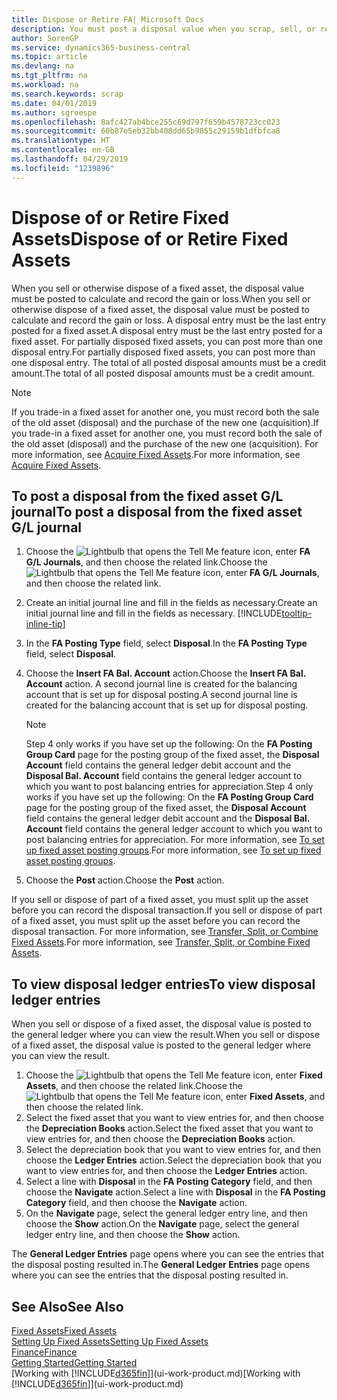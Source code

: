 ```yaml
---
title: Dispose or Retire FA| Microsoft Docs
description: You must post a disposal value when you scrap, sell, or retire a fixed asset.
author: SorenGP
ms.service: dynamics365-business-central
ms.topic: article
ms.devlang: na
ms.tgt_pltfrm: na
ms.workload: na
ms.search.keywords: scrap
ms.date: 04/01/2019
ms.author: sgroespe
ms.openlocfilehash: 8afc427ab4bce255c69d797f659b4578723cc023
ms.sourcegitcommit: 60b87e5eb32bb408dd65b9855c29159b1dfbfca8
ms.translationtype: HT
ms.contentlocale: en-GB
ms.lasthandoff: 04/29/2019
ms.locfileid: "1239896"
---
```

# <a name="dispose-of-or-retire-fixed-assets"></a><span data-ttu-id="07b02-103">Dispose of or Retire Fixed Assets</span><span class="sxs-lookup"><span data-stu-id="07b02-103">Dispose of or Retire Fixed Assets</span></span>
<span data-ttu-id="07b02-104">When you sell or otherwise dispose of a fixed asset, the disposal value must be posted to calculate and record the gain or loss.</span><span class="sxs-lookup"><span data-stu-id="07b02-104">When you sell or otherwise dispose of a fixed asset, the disposal value must be posted to calculate and record the gain or loss.</span></span> <span data-ttu-id="07b02-105">A disposal entry must be the last entry posted for a fixed asset.</span><span class="sxs-lookup"><span data-stu-id="07b02-105">A disposal entry must be the last entry posted for a fixed asset.</span></span> <span data-ttu-id="07b02-106">For partially disposed fixed assets, you can post more than one disposal entry.</span><span class="sxs-lookup"><span data-stu-id="07b02-106">For partially disposed fixed assets, you can post more than one disposal entry.</span></span> <span data-ttu-id="07b02-107">The total of all posted disposal amounts must be a credit amount.</span><span class="sxs-lookup"><span data-stu-id="07b02-107">The total of all posted disposal amounts must be a credit amount.</span></span>  

> [!NOTE]  
>   <span data-ttu-id="07b02-108">If you trade-in a fixed asset for another one, you must record both the sale of the old asset (disposal) and the purchase of the new one (acquisition).</span><span class="sxs-lookup"><span data-stu-id="07b02-108">If you trade-in a fixed asset for another one, you must record both the sale of the old asset (disposal) and the purchase of the new one (acquisition).</span></span> <span data-ttu-id="07b02-109">For more information, see [Acquire Fixed Assets](fa-how-acquire.md).</span><span class="sxs-lookup"><span data-stu-id="07b02-109">For more information, see [Acquire Fixed Assets](fa-how-acquire.md).</span></span>  

## <a name="to-post-a-disposal-from-the-fixed-asset-gl-journal"></a><span data-ttu-id="07b02-110">To post a disposal from the fixed asset G/L journal</span><span class="sxs-lookup"><span data-stu-id="07b02-110">To post a disposal from the fixed asset G/L journal</span></span>
1. <span data-ttu-id="07b02-111">Choose the ![Lightbulb that opens the Tell Me feature](media/ui-search/search_small.png "Tell me what you want to do") icon, enter **FA G/L Journals**, and then choose the related link.</span><span class="sxs-lookup"><span data-stu-id="07b02-111">Choose the ![Lightbulb that opens the Tell Me feature](media/ui-search/search_small.png "Tell me what you want to do") icon, enter **FA G/L Journals**, and then choose the related link.</span></span>  
2. <span data-ttu-id="07b02-112">Create an initial journal line and fill in the fields as necessary.</span><span class="sxs-lookup"><span data-stu-id="07b02-112">Create an initial journal line and fill in the fields as necessary.</span></span> [!INCLUDE[tooltip-inline-tip](includes/tooltip-inline-tip_md.md)]  
3. <span data-ttu-id="07b02-113">In the **FA Posting Type** field, select **Disposal**.</span><span class="sxs-lookup"><span data-stu-id="07b02-113">In the **FA Posting Type** field, select **Disposal**.</span></span>  
4. <span data-ttu-id="07b02-114">Choose the **Insert FA Bal. Account** action.</span><span class="sxs-lookup"><span data-stu-id="07b02-114">Choose the **Insert FA Bal. Account** action.</span></span> <span data-ttu-id="07b02-115">A second journal line is created for the balancing account that is set up for disposal posting.</span><span class="sxs-lookup"><span data-stu-id="07b02-115">A second journal line is created for the balancing account that is set up for disposal posting.</span></span>  

    > [!NOTE]  
    >   <span data-ttu-id="07b02-116">Step 4 only works if you have set up the following: On the **FA Posting Group Card** page for the posting group of the fixed asset, the **Disposal Account** field contains the general ledger debit account and the **Disposal Bal. Account** field contains the general ledger account to which you want to post balancing entries for appreciation.</span><span class="sxs-lookup"><span data-stu-id="07b02-116">Step 4 only works if you have set up the following: On the **FA Posting Group Card** page for the posting group of the fixed asset, the **Disposal Account** field contains the general ledger debit account and the **Disposal Bal. Account** field contains the general ledger account to which you want to post balancing entries for appreciation.</span></span> <span data-ttu-id="07b02-117">For more information, see [To set up fixed asset posting groups](fa-how-setup-general.md#to-set-up-fixed-asset-posting-groups).</span><span class="sxs-lookup"><span data-stu-id="07b02-117">For more information, see [To set up fixed asset posting groups](fa-how-setup-general.md#to-set-up-fixed-asset-posting-groups).</span></span>  
5. <span data-ttu-id="07b02-118">Choose the **Post** action.</span><span class="sxs-lookup"><span data-stu-id="07b02-118">Choose the **Post** action.</span></span>  

<span data-ttu-id="07b02-119">If you sell or dispose of part of a fixed asset, you must split up the asset before you can record the disposal transaction.</span><span class="sxs-lookup"><span data-stu-id="07b02-119">If you sell or dispose of part of a fixed asset, you must split up the asset before you can record the disposal transaction.</span></span> <span data-ttu-id="07b02-120">For more information, see [Transfer, Split, or Combine Fixed Assets](fa-how-trans-split-combine.md).</span><span class="sxs-lookup"><span data-stu-id="07b02-120">For more information, see [Transfer, Split, or Combine Fixed Assets](fa-how-trans-split-combine.md).</span></span>  

## <a name="to-view-disposal-ledger-entries"></a><span data-ttu-id="07b02-121">To view disposal ledger entries</span><span class="sxs-lookup"><span data-stu-id="07b02-121">To view disposal ledger entries</span></span>
<span data-ttu-id="07b02-122">When you sell or dispose of a fixed asset, the disposal value is posted to the general ledger where you can view the result.</span><span class="sxs-lookup"><span data-stu-id="07b02-122">When you sell or dispose of a fixed asset, the disposal value is posted to the general ledger where you can view the result.</span></span>  

1. <span data-ttu-id="07b02-123">Choose the ![Lightbulb that opens the Tell Me feature](media/ui-search/search_small.png "Tell me what you want to do") icon, enter **Fixed Assets**, and then choose the related link.</span><span class="sxs-lookup"><span data-stu-id="07b02-123">Choose the ![Lightbulb that opens the Tell Me feature](media/ui-search/search_small.png "Tell me what you want to do") icon, enter **Fixed Assets**, and then choose the related link.</span></span>  
2. <span data-ttu-id="07b02-124">Select the fixed asset that you want to view entries for, and then choose the **Depreciation Books** action.</span><span class="sxs-lookup"><span data-stu-id="07b02-124">Select the fixed asset that you want to view entries for, and then choose the **Depreciation Books** action.</span></span>  
3. <span data-ttu-id="07b02-125">Select the depreciation book that you want to view entries for, and then choose the **Ledger Entries** action.</span><span class="sxs-lookup"><span data-stu-id="07b02-125">Select the depreciation book that you want to view entries for, and then choose the **Ledger Entries** action.</span></span>  
4. <span data-ttu-id="07b02-126">Select a line with **Disposal** in the **FA Posting Category** field, and then choose the **Navigate** action.</span><span class="sxs-lookup"><span data-stu-id="07b02-126">Select a line with **Disposal** in the **FA Posting Category** field, and then choose the **Navigate** action.</span></span>  
5. <span data-ttu-id="07b02-127">On the **Navigate** page, select the general ledger entry line, and then choose the **Show** action.</span><span class="sxs-lookup"><span data-stu-id="07b02-127">On the **Navigate** page, select the general ledger entry line, and then choose the **Show** action.</span></span>  

<span data-ttu-id="07b02-128">The **General Ledger Entries** page opens where you can see the entries that the disposal posting resulted in.</span><span class="sxs-lookup"><span data-stu-id="07b02-128">The **General Ledger Entries** page opens where you can see the entries that the disposal posting resulted in.</span></span>  

## <a name="see-also"></a><span data-ttu-id="07b02-129">See Also</span><span class="sxs-lookup"><span data-stu-id="07b02-129">See Also</span></span>
[<span data-ttu-id="07b02-130">Fixed Assets</span><span class="sxs-lookup"><span data-stu-id="07b02-130">Fixed Assets</span></span>](fa-manage.md)  
[<span data-ttu-id="07b02-131">Setting Up Fixed Assets</span><span class="sxs-lookup"><span data-stu-id="07b02-131">Setting Up Fixed Assets</span></span>](fa-setup.md)  
[<span data-ttu-id="07b02-132">Finance</span><span class="sxs-lookup"><span data-stu-id="07b02-132">Finance</span></span>](finance.md)  
[<span data-ttu-id="07b02-133">Getting Started</span><span class="sxs-lookup"><span data-stu-id="07b02-133">Getting Started</span></span>](product-get-started.md)  
<span data-ttu-id="07b02-134">[Working with [!INCLUDE[d365fin](includes/d365fin_md.md)]](ui-work-product.md)</span><span class="sxs-lookup"><span data-stu-id="07b02-134">[Working with [!INCLUDE[d365fin](includes/d365fin_md.md)]](ui-work-product.md)</span></span>
